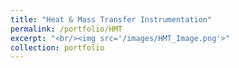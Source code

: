 ```yaml
---
title: "Heat & Mass Transfer Instrumentation"
permalink: /portfolio/HMT
excerpt: "<br/><img src='/images/HMT_Image.png'>"
collection: portfolio
---
```


